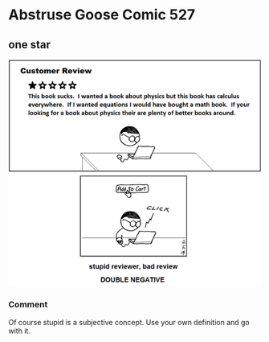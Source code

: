 # Abstruse Goose Comic 527
## one star

![image](one_star_is_best_star.png)
### Comment
Of course stupid is a subjective concept.  Use your own definition and go with it.
